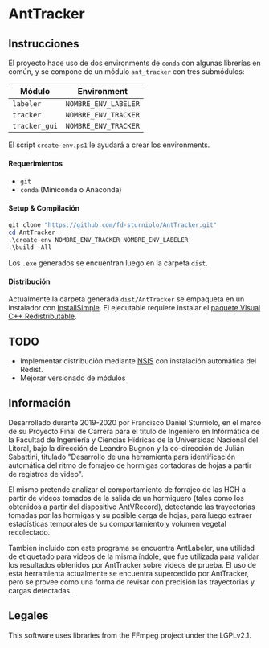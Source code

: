 # AntTracker

## Instrucciones

El proyecto hace uso de dos environments de `conda` con algunas librerías en común,
y se compone de un módulo `ant_tracker` con tres submódulos:

| Módulo | Environment|
|--------|------------|
|`labeler` |`NOMBRE_ENV_LABELER`|
|`tracker` |`NOMBRE_ENV_TRACKER`|
|`tracker_gui`|`NOMBRE_ENV_TRACKER`|

El script `create-env.ps1` le ayudará a crear los environments.

#### Requerimientos
- `git`
- `conda` (Miniconda o Anaconda)

#### Setup & Compilación
```powershell
git clone "https://github.com/fd-sturniolo/AntTracker.git"
cd AntTracker
.\create-env NOMBRE_ENV_TRACKER NOMBRE_ENV_LABELER
.\build -All
```

Los `.exe` generados se encuentran luego en la carpeta `dist`.

#### Distribución

Actualmente la carpeta generada `dist/AntTracker` se empaqueta en un instalador con
[InstallSimple](http://installsimple.com/). El ejecutable requiere instalar el
[paquete Visual C++ Redistributable](https://www.microsoft.com/es-es/download/details.aspx?id=48145).

## TODO

- Implementar distribución mediante [NSIS](https://nsis.sourceforge.io/Main_Page) con instalación automática del Redist.
- Mejorar versionado de módulos

## Información

Desarrollado durante 2019-2020 por Francisco Daniel Sturniolo,
en el marco de su Proyecto Final de Carrera para el título de Ingeniero en Informática
de la Facultad de Ingeniería y Ciencias Hídricas de la Universidad Nacional del Litoral,
bajo la dirección de Leandro Bugnon y la co-dirección de Julián Sabattini,
titulado "Desarrollo de una herramienta para identificación automática del ritmo de forrajeo
de hormigas cortadoras de hojas a partir de registros de video".


El mismo pretende analizar el comportamiento de forrajeo de las HCH a partir de videos tomados de la salida de un
hormiguero (tales como los obtenidos a partir del dispositivo AntVRecord), detectando las trayectorias tomadas por las
hormigas y su posible carga de hojas, para luego extraer estadísticas temporales de su comportamiento
y volumen vegetal recolectado.


También incluido con este programa se encuentra AntLabeler, una utilidad de etiquetado para videos de la misma índole,
que fue utilizada para validar los resultados obtenidos por AntTracker sobre videos de prueba. El uso de esta
herramienta actualmente se encuentra supercedido por AntTracker, pero se provee como una forma de revisar con precisión
las trayectorias y cargas detectadas.


## Legales

This software uses libraries from the FFmpeg project under the LGPLv2.1.
